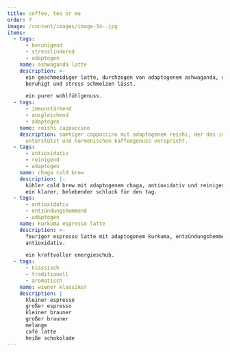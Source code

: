 ```yaml
---
title: coffee, tea or me
order: 7
image: /content/images/image-34-.jpg
items:
  - tags:
      - beruhigend
      - stresslindernd
      - adaptogen
    name: ashwaganda latte
    description: >-
      ein geschmeidiger latte, durchzogen von adaptogenem ashwaganda, der sanft
      beruhigt und stress schmelzen lässt.

      ein purer wohlfühlgenuss.
  - tags:
      - immunstärkend
      - ausgleichend
      - adaptogen
    name: reishi cappuccino
    description: samtiger cappuccino mit adaptogenem reishi, der das immunsystem
      unterstützt und harmonischen kaffeegenuss verspricht.
  - tags:
      - antioxidativ
      - reinigend
      - adaptogen
    name: chaga cold brew
    description: |-
      kühler cold brew mit adaptogenem chaga, antioxidativ und reinigend. 
      ein klarer, belebender schluck für den tag.
  - tags:
      - antioxidativ
      - entzündungshemmend
      - adaptogen
    name: kurkuma espresso latte
    description: >-
      feuriger espresso latte mit adaptogenem kurkuma, entzündungshemmend und
      antioxidativ.

      ein kraftvoller energieschub.
  - tags:
      - klassisch
      - traditionell
      - aromatisch
    name: wiener klassiker
    description: |
      kleiner espresso
      großer espresso 
      kleiner brauner
      großer brauner
      melange
      café latte
      heiße schokolade
---
```

